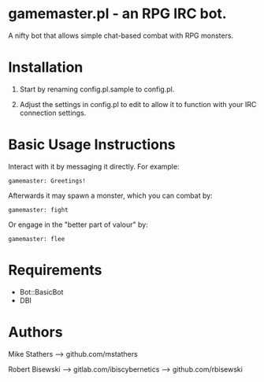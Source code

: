 # gamemaster.pl - an RPG IRC bot.

A nifty bot that allows simple chat-based combat with RPG monsters.


# Installation

1) Start by renaming config.pl.sample to config.pl.

2) Adjust the settings in config.pl to edit to allow it to function
   with your IRC connection settings.


# Basic Usage Instructions

Interact with it by messaging it directly. For example:

    gamemaster: Greetings!

Afterwards it may spawn a monster, which you can combat by:

    gamemaster: fight

Or engage in the "better part of valour" by:

    gamemaster: flee


# Requirements

 * Bot::BasicBot
 * DBI

# Authors

Mike Stathers   --> github.com/mstathers

Robert Bisewski --> gitlab.com/ibiscybernetics
                --> github.com/rbisewski

